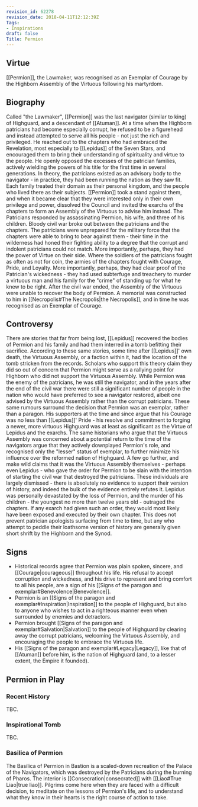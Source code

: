 ```yaml
---
revision_id: 62278
revision_date: 2018-04-11T12:12:39Z
Tags:
- Inspirations
draft: false
Title: Permion
---
```

## Virtue
[[Permion]], the Lawmaker, was recognised as an Exemplar of Courage by the Highborn Assembly of the Virtuous following his martyrdom.
## Biography
Called "the Lawmaker", [[Permion]] was the last navigator (similar to king) of Highguard, and a descendant of [[Atuman]]. At a time when the Highborn patricians had become especially corrupt, he refused to be a figurehead and instead attempted to serve all his people - not just the rich and privileged. He reached out to the chapters who had embraced the Revelation, most especially to [[Lepidus]] of the Seven Stars, and encouraged them to bring their understanding of spirituality and virtue to the people.
He openly opposed the excesses of the patrician families, actively wielding the powers of his title for the first time in several generations. In theory, the patricians existed as an advisory body to the navigator - in practice, they had been running the nation as they saw fit. Each family treated their domain as their personal kingdom, and the people who lived there as their subjects. [[Permion]] took a stand against them, and when it became clear that they were interested only in their own privilege and power, dissolved the Council and invited the exarchs of the chapters to form an Assembly of the Virtuous to advise him instead.
The Patricians responded by assassinating Permion, his wife, and three of his children. Bloody civil war broke out between the patricians and the chapters. The patricians were unprepared for the military force that the chapters were able to bring to bear against them - their time in the wilderness had honed their fighting ability to a degree that the corrupt and indolent patricians could not match. More importantly, perhaps, they had the power of Virtue on their side. Where the soldiers of the patricians fought as often as not for coin, the armies of the chapters fought with Courage, Pride, and Loyalty. More importantly, perhaps, they had clear proof of the Patrician's wickedness - they had used subterfuge and treachery to murder a virtuous man and his family for the "crime" of standing up for what he knew to be right.
After the civil war ended, the Assembly of the Virtuous were unable to recover the body of Permion. A memorial was constructed to him in [[Necropolis#The Necropolis|the Necropolis]], and in time he was recognised as an Exemplar of Courage. 
## Controversy
There are stories that far from being lost, [[Lepidus]] recovered the bodies of Permion and his family and had them interred in a tomb befitting their sacrifice. According to these same stories, some time after [[Lepidus]]' own death, the Virtuous Assembly, or a faction within it, had the location of the tomb stricken from the records. Scholars who support this theory claim they did so out of concern that Permion might serve as a rallying point for Highborn who did not support the Virtuous Assembly. While Permion was the enemy of the patricians, he was still the navigator, and in the years after the end of the civil war there were still a significant number of people in the nation who would have preferred to see a navigator restored, albeit one advised by the Virtuous Assembly rather than the corrupt patricians.
These same rumours surround the decision that Permion was an exemplar, rather than a paragon. His supporters at the time and since argue that his Courage was no less than [[Lepidus]]' Pride - his resolve and commitment to forging a newer, more virtuous Highguard was at least as significant as the Virtue of Lepidus and the exarchs. The same historians who argue that the Virtuous Assembly was concerned about a potential return to the time of the navigators argue that they actively downplayed Permion's role, and recognised only the "lesser" status of exemplar, to further minimize his influence over the reformed nation of Highguard.
A few go further, and make wild claims that it was the Virtuous Assembly themselves - perhaps even Lepidus - who gave the order for Permion to be slain with the intention of starting the civil war that destroyed the patricians. These individuals are largely dismissed - there is absolutely no evidence to support their version of history, and indeed the bulk of the evidence entirely refutes it. Lepidus was personally devastated by the loss of Permion, and the murder of his children - the youngest no more than twelve years old - outraged the chapters. If any exarch had given such an order, they would most likely have been exposed and executed by their own chapter. This does not prevent patrician apologists surfacing from time to time, but any who attempt to peddle their loathsome version of history are generally given short shrift by the Highborn and the Synod.
## Signs
* Historical records agree that Permion was plain spoken, sincere, and [[Courage|courageous]] throughout his life. His refusal to accept corruption and wickedness, and his drive to represent and bring comfort to all his people, are a sign of his [[Signs of the paragon and exemplar#Benevolence|Benevolence]].
* Permion is an [[Signs of the paragon and exemplar#Inspiration|Inspiration]] to the people of Highguard, but also to anyone who wishes to act in a righteous manner even when surrounded by enemies and detractors.
* Permion brought [[Signs of the paragon and exemplar#Salvation|Salvation]] to the people of Highguard by clearing away the corrupt patricians, welcoming the Virtuous Assembly, and encouraging the people to embrace the Virtuous life.
* His [[Signs of the paragon and exemplar#Legacy|Legacy]], like that of [[Atuman]] before him, is the nation of Highguard (and, to a lesser extent, the Empire it founded).
## Permion in Play
### Recent History
TBC.
### Inspirational Tomb
TBC.
### Basilica of Permion
The Basilica of Permion in Bastion is a scaled-down recreation of the Palace of the Navigators, which was destroyed by the Patricians during the burning of Pharos. The interior is [[Consecration|consecrated]] with [[Liao#True Liao|true liao]]. Pilgrims come here when they are faced with a difficult decision, to meditate on the lessons of Permion's life, and to understand what they know in their hearts is the right course of action to take.
